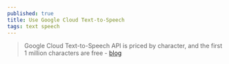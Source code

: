 ```yaml
---
published: true
title: Use Google Cloud Text-to-Speech
tags: text speech
---
```

> Google Cloud Text-to-Speech API is priced by character, and the first 1 million characters are free - [blog](https://bart.degoe.de/use-google-cloud-text-to-speech-to-create-an-audio-version-of-your-blog-posts/)
